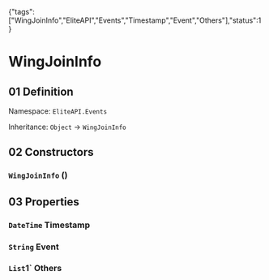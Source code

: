 {"tags":["WingJoinInfo","EliteAPI","Events","Timestamp","Event","Others"],"status":1}

# WingJoinInfo

## 01 Definition

Namespace: `EliteAPI.Events`

Inheritance: `Object` → `WingJoinInfo`

## 02 Constructors

### `WingJoinInfo` ()

## 03 Properties

### `DateTime` Timestamp

### `String` Event

### `List`1` Others

